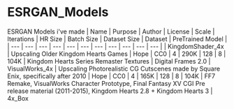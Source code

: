 # ESRGAN_Models
ESRGAN Models i've made
| Name | Purpose | Author | License | Scale | Iterations | HR Size | Batch Size | Dataset Size | Dataset | PreTrained Model |
| --- | --- | --- | --- | --- | --- | --- | --- | --- | --- | --- |
| KingdomShader_4x | Upscaling Older Kingdom Hearts Games | Hope | CC0 | 4 | 290K | 128 | 8 | 104K | Kingdom Hearts Series Remaster Textures | Digital Frames 2.0 
| VisualWorks_4x | Upscaling Photorealistic CG Cutscenes made by Square Enix, specifically after 2010 | Hope | CC0 | 4 | 165K | 128 | 8 | 104K | FF7 Remake, VisualWorks  Character Prototype, Final Fantasy XV CGI Pre release material (2011-2015), Kingdom Hearts 2.8 + Kingdom Hearts 3 | 4x_Box

